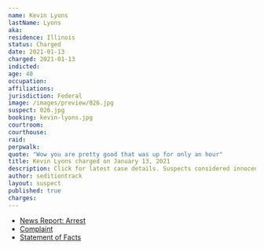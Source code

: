 ```yaml
---
name: Kevin Lyons
lastName: Lyons
aka:
residence: Illinois
status: Charged
date: 2021-01-13
charged: 2021-01-13
indicted:
age: 40
occupation:
affiliations:
jurisdiction: Federal
image: /images/preview/026.jpg
suspect: 026.jpg
booking: kevin-lyons.jpg
courtroom:
courthouse:
raid:
perpwalk:
quote: "Wow you are pretty good that was up for only an hour"
title: Kevin Lyons charged on January 13, 2021
description: Click for latest case details. Suspects considered innocent until proven guilty.
author: seditiontrack
layout: suspect
published: true
charges:
---
```

- [News Report: Arrest](https://chicago.suntimes.com/2021/1/13/22229436/chicago-man-facing-federal-charges-following-last-weeks-u-s-capitol-riot)
- [Complaint](https://cdn.vox-cdn.com/uploads/chorus_asset/file/22233841/Lyons_complaint__DCD_.pdf)
- [Statement of Facts](https://www.justice.gov/opa/page/file/1353451/download)
